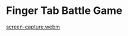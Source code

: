 # Finger Tab Battle Game

[screen-capture.webm](https://github.com/Saqib-Sizan-Khan/Flutter_repo/assets/77047241/147167c4-4ef7-4a3e-bd97-af712026f830)
